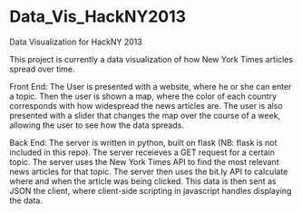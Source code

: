 Data_Vis_HackNY2013
===================

Data Visualization for HackNY 2013


This project is currently a data visualization of how New York Times articles spread over time.

Front End:
The User is presented with a website, where he or she can enter a topic. Then the user is shown a map,
where the color of each country corresponds with how widespread the news articles are. The user is also
presented with a slider that changes the map over the course of a week, allowing the user to see how 
the data spreads.

Back End:
The server is written in python, built on flask (NB: flask is not included in this repo). The server 
receieves a GET request for a certain topic. The server uses the New York Times API to find the most 
relevant news articles for that topic. The server then uses the bit.ly API to calculate where and when 
the article was being clicked. This data is then sent as JSON the client, where client-side scripting
in javascript handles displaying the data.
